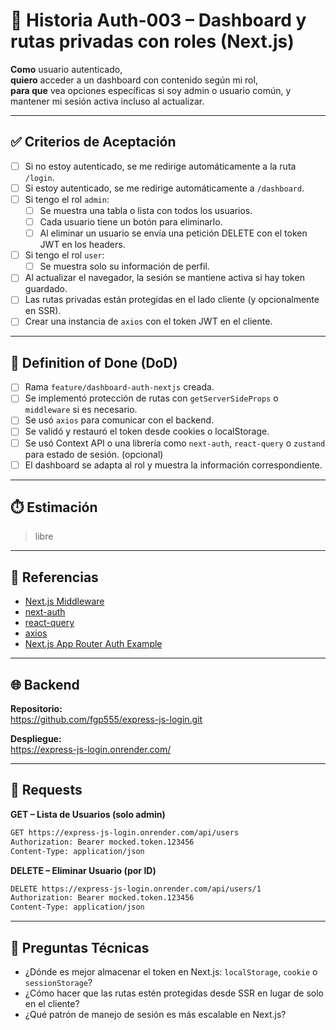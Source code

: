 # 📌 Historia Auth-003 – Dashboard y rutas privadas con roles (Next.js)

**Como** usuario autenticado,  
**quiero** acceder a un dashboard con contenido según mi rol,  
**para que** vea opciones específicas si soy admin o usuario común, y mantener mi sesión activa incluso al actualizar.

---

## ✅ Criterios de Aceptación

- [ ] Si no estoy autenticado, se me redirige automáticamente a la ruta `/login`.
- [ ] Si estoy autenticado, se me redirige automáticamente a `/dashboard`.
- [ ] Si tengo el rol `admin`:
  - [ ] Se muestra una tabla o lista con todos los usuarios.
  - [ ] Cada usuario tiene un botón para eliminarlo.
  - [ ] Al eliminar un usuario se envía una petición DELETE con el token JWT en los headers.
- [ ] Si tengo el rol `user`:
  - [ ] Se muestra solo su información de perfil.
- [ ] Al actualizar el navegador, la sesión se mantiene activa si hay token guardado.
- [ ] Las rutas privadas están protegidas en el lado cliente (y opcionalmente en SSR).
- [ ] Crear una instancia de `axios` con el token JWT en el cliente.

---

## 📘 Definition of Done (DoD)

- [ ] Rama `feature/dashboard-auth-nextjs` creada.
- [ ] Se implementó protección de rutas con `getServerSideProps` o `middleware` si es necesario.
- [ ] Se usó `axios` para comunicar con el backend.
- [ ] Se validó y restauró el token desde cookies o localStorage.
- [ ] Se usó Context API o una librería como `next-auth`, `react-query` o `zustand` para estado de sesión. (opcional)
- [ ] El dashboard se adapta al rol y muestra la información correspondiente.

---

## ⏱️ Estimación

> libre

---

## 📎 Referencias

- [Next.js Middleware](https://nextjs.org/docs/middleware)
- [next-auth](https://next-auth.js.org/)
- [react-query](https://tanstack.com/query/latest)
- [axios](https://axios-http.com/)
- [Next.js App Router Auth Example](https://github.com/vercel/examples/tree/main/auth/js)

---

## 🌐 Backend

**Repositorio:**  
https://github.com/fgp555/express-js-login.git

**Despliegue:**  
https://express-js-login.onrender.com/

---

## 🔐 Requests

**GET – Lista de Usuarios (solo admin)**

```sh
GET https://express-js-login.onrender.com/api/users
Authorization: Bearer mocked.token.123456
Content-Type: application/json
```

**DELETE – Eliminar Usuario (por ID)**

```sh
DELETE https://express-js-login.onrender.com/api/users/1
Authorization: Bearer mocked.token.123456
Content-Type: application/json
```

---

## 📌 Preguntas Técnicas

- ¿Dónde es mejor almacenar el token en Next.js: `localStorage`, `cookie` o `sessionStorage`?
- ¿Cómo hacer que las rutas estén protegidas desde SSR en lugar de solo en el cliente?
- ¿Qué patrón de manejo de sesión es más escalable en Next.js?
